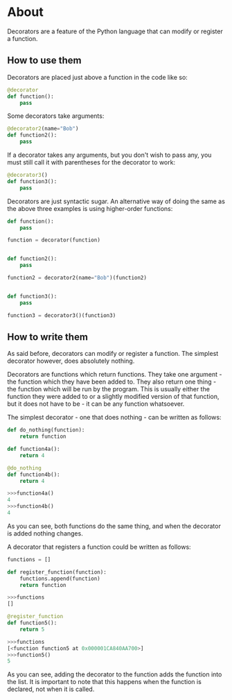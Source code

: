 # About

Decorators are a feature of the Python language that can modify or register a function.

## How to use them

Decorators are placed just above a function in the code like so:

```python
@decorator
def function():
    pass
```

Some decorators take arguments:

```python
@decorator2(name="Bob")
def function2():
    pass
```

If a decorator takes any arguments, but you don't wish to pass any, you must still call it with parentheses for the decorator to work:

```python
@decorator3()
def function3():
    pass
```

Decorators are just syntactic sugar.
An alternative way of doing the same as the above three examples is using higher-order functions:
```python
def function():
    pass

function = decorator(function)


def function2():
    pass

function2 = decorator2(name="Bob")(function2)


def function3():
    pass

function3 = decorator3()(function3)
```

## How to write them

As said before, decorators can modify or register a function.
The simplest decorator however, does absolutely nothing.

Decorators are functions which return functions.
They take one argument - the function which they have been added to.
They also return one thing - the function which will be run by the program.
This is usually either the function they were added to or a slightly modified version of that function, but it does not have to be - it can be any function whatsoever.

The simplest decorator - one that does nothing - can be written as follows:
```python
def do_nothing(function):
    return function
```
```python
def function4a():
    return 4

@do_nothing
def function4b():
    return 4
```
```python
>>>function4a()
4
>>>function4b()
4
```
As you can see, both functions do the same thing, and when the decorator is added nothing changes.

A decorator that registers a function could be written as follows:
```python
functions = []

def register_function(function):
    functions.append(function)
    return function
```
```python
>>>functions
[]
```
```python
@register_function
def function5():
    return 5
```
```python
>>>functions
[<function function5 at 0x000001CA840AA700>]
>>>function5()
5
```
As you can see, adding the decorator to the function adds the function into the list.
It is important to note that this happens when the function is declared, not when it is called.
